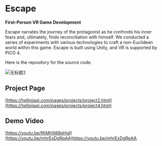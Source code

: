 # Escape
**First-Person VR Game Development**

Escape narrates the journey of the protagonist as he confronts his inner fears and, ultimately, finds reconciliation with himself. We conducted a series of experiments with various technologies to craft a non-Euclidean world within this game. Escape is built using Unity, and VR is supported by PICO 4.

Here is the repository for the source code.

![无标题2](https://github.com/marycheung021213/EmoEar/assets/106864918/30b2a08f-ee89-482f-9500-42de1168f81f)

## Project Page
[https://hellojiaqi.com/pages/projects/project2.html](https://hellojiaqi.com/pages/projects/project4.html)

## Demo Video
[https://youtu.be/fKMHX68eHgI](https://youtu.be/mhrExDgRpAA)https://youtu.be/mhrExDgRpAA


